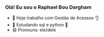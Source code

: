 ### Olá! Eu sou o Raphael Bou Dargham

- 🔭 Hoje trabalho com Gestão de Acessos 👌
- 🌱 Estudando sql e python 🫡
- 😄 Pronouns: ele/dele

